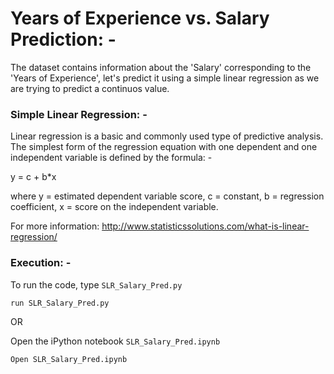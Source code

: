 # Years of Experience vs. Salary Prediction: -

The dataset contains information about the 'Salary' corresponding to the 'Years of Experience', let's predict it using
a simple linear regression as we are trying to predict a continuos value.


### Simple Linear Regression: -

Linear regression is a basic and commonly used type of predictive analysis. 
The simplest form of the regression equation with one dependent and one independent variable is defined by the formula: -

y = c + b*x

where y = estimated dependent variable score,
      c = constant,
      b = regression coefficient,
      x = score on the independent variable.


For more information: http://www.statisticssolutions.com/what-is-linear-regression/

### Execution: -

To run the code, type `SLR_Salary_Pred.py`

```
run SLR_Salary_Pred.py
```

OR

Open the iPython notebook `SLR_Salary_Pred.ipynb`

```
Open SLR_Salary_Pred.ipynb
```
